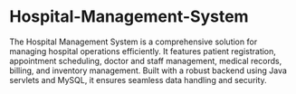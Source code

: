 # Hospital-Management-System
The Hospital Management System is a comprehensive solution for managing hospital operations efficiently. It features patient registration, appointment scheduling, doctor and staff management, medical records, billing, and inventory management. Built with a robust backend using Java servlets and MySQL, it ensures seamless data handling and security.
